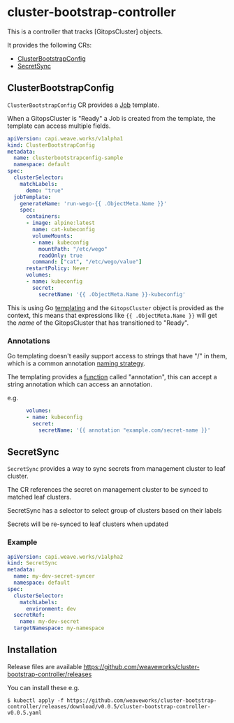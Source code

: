 # cluster-bootstrap-controller

This is a controller that tracks [GitopsCluster] objects.

It provides the following CRs:

- [ClusterBootstrapConfig](#clusterBootstrapConfig)
- [SecretSync](#secretsync)

## ClusterBootstrapConfig

`ClusterBootstrapConfig` CR provides a [Job](https://kubernetes.io/docs/concepts/workloads/controllers/job/) template.

When a GitopsCluster is "Ready" a Job is created from the template, the template can access multiple fields.

```yaml
apiVersion: capi.weave.works/v1alpha1
kind: ClusterBootstrapConfig
metadata:
  name: clusterbootstrapconfig-sample
  namespace: default
spec:
  clusterSelector:
    matchLabels:
      demo: "true"
  jobTemplate:
    generateName: 'run-wego-{{ .ObjectMeta.Name }}'
    spec:
      containers:
      - image: alpine:latest
        name: cat-kubeconfig
        volumeMounts:
        - name: kubeconfig
          mountPath: "/etc/wego"
          readOnly: true
        command: ["cat", "/etc/wego/value"]
      restartPolicy: Never
      volumes:
      - name: kubeconfig
        secret:
          secretName: '{{ .ObjectMeta.Name }}-kubeconfig'
```

This is using Go [templating](https://pkg.go.dev/text/template) and the `GitopsCluster` object is provided as the context, this means that expressions like `{{ .ObjectMeta.Name }}` will get the _name_ of the GitopsCluster that has transitioned to "Ready".

### Annotations

Go templating doesn't easily support access to strings that have "/" in them,
which is a common annotation [naming strategy](https://kubernetes.io/docs/concepts/overview/working-with-objects/annotations/#syntax-and-character-set).

The templating provides a [function](https://pkg.go.dev/text/template#hdr-Functions) called "annotation", this can accept a string annotation which can access an annotation.

e.g.

```yaml
      volumes:
      - name: kubeconfig
        secret:
          secretName: '{{ annotation "example.com/secret-name }}'

```

## SecretSync

`SecretSync` provides a way to sync secrets from management cluster to leaf cluster.

The CR references the secret on management cluster to be synced to matched leaf clusters.

SecretSync has a selector to select group of clusters based on their labels

Secrets will be re-synced to leaf clusters when updated

### Example

```yaml
apiVersion: capi.weave.works/v1alpha2
kind: SecretSync
metadata:
  name: my-dev-secret-syncer
  namespace: default
spec:
  clusterSelector:
    matchLabels:
      environment: dev
  secretRef:
    name: my-dev-secret
  targetNamespace: my-namespace
```



## Installation

Release files are available https://github.com/weaveworks/cluster-bootstrap-controller/releases

You can install these e.g.

```shell
$ kubectl apply -f https://github.com/weaveworks/cluster-bootstrap-controller/releases/download/v0.0.5/cluster-bootstrap-controller-v0.0.5.yaml
```

